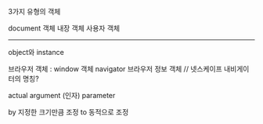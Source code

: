 3가지 유형의 객체

document 객체
내장 객체
사용자 객체


---

object와 instance


브라우저 객체 : window 객체
navigator 브라우저 정보 객체 // 넷스케이프 내비게이터의 명칭?

actual argument (인자)
parameter



by 지정한 크기만큼 조정
to 동적으로 조정